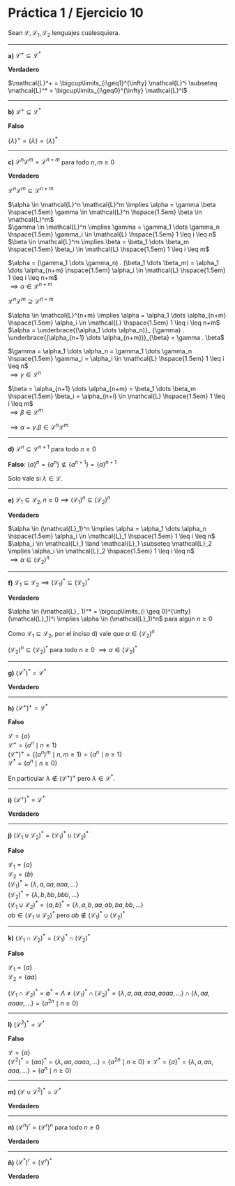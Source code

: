 # Práctica 1 / Ejercicio 10

Sean $\mathcal{L}, \mathcal{L}_1, \mathcal{L}_2$ lenguajes cualesquiera.

---

**a)** $\mathcal{L}^+ \subseteq \mathcal{L}^*$

**Verdadero**

$\mathcal{L}^+ = \bigcup\limits_{i\geq1}^{\infty} \mathcal{L}^i \subseteq \mathcal{L}^* = \bigcup\limits_{i\geq0}^{\infty} \mathcal{L}^i$

---

**b)** $\mathcal{L}^+ \subsetneq \mathcal{L}^*$

**Falso**

$\{ \lambda \}^+ = \{ \lambda \} = \{ \lambda \}^*$

---

**c)** $\mathcal{L}^n \mathcal{L}^m = \mathcal{L}^{n+m}$ para todo $n,m \geq 0$

**Verdadero**

$\mathcal{L}^n \mathcal{L}^m \subseteq \mathcal{L}^{n+m}$

$\alpha \in \mathcal{L}^n \mathcal{L}^m \implies \alpha = \gamma \beta \hspace{1.5em} \gamma \in \mathcal{L}^n \hspace{1.5em} \beta \in \mathcal{L}^m$ \
$\gamma \in \mathcal{L}^n \implies \gamma = \gamma_1 \dots \gamma_n \hspace{1.5em} \gamma_i \in \mathcal{L} \hspace{1.5em} 1 \leq i \leq n$ \
$\beta \in \mathcal{L}^m \implies \beta = \beta_1 \dots \beta_m \hspace{1.5em} \beta_i \in \mathcal{L} \hspace{1.5em} 1 \leq i \leq m$

$\alpha = (\gamma_1 \dots \gamma_n) . (\beta_1 \dots \beta_m) = \alpha_1 \dots \alpha_{n+m} \hspace{1.5em} \alpha_i \in \mathcal{L} \hspace{1.5em} 1 \leq i \leq n+m$ \
$\implies \alpha \in \mathcal{L}^{n+m}$

$\mathcal{L}^n \mathcal{L}^m \supseteq \mathcal{L}^{n+m}$

$\alpha \in \mathcal{L}^{n+m} \implies \alpha = \alpha_1 \dots \alpha_{n+m} \hspace{1.5em} \alpha_i \in \mathcal{L} \hspace{1.5em} 1 \leq i \leq n+m$ \
$\alpha = \underbrace{(\alpha_1 \dots \alpha_n)}_ {\gamma} . \underbrace{(\alpha_{n+1} \dots \alpha_{n+m})}_{\beta} = \gamma . \beta$

$\gamma = \alpha_1 \dots \alpha_n = \gamma_1 \dots \gamma_n \hspace{1.5em} \gamma_i = \alpha_i \in \mathcal{L} \hspace{1.5em} 1 \leq i \leq n$ \
$\implies \gamma \in \mathcal{L}^n$

$\beta = \alpha_{n+1} \dots \alpha_{n+m} = \beta_1 \dots \beta_m \hspace{1.5em} \beta_i = \alpha_{n+i} \in \mathcal{L} \hspace{1.5em} 1 \leq i \leq m$ \
$\implies \beta \in \mathcal{L}^m$

$\implies \alpha = \gamma . \beta \in \mathcal{L}^n \mathcal{L}^m$

---

**d)** $\mathcal{L}^n \subseteq \mathcal{L}^{n+1}$ para todo $n \geq 0$

**Falso**: $\{ a \}^n = \{ a^n \} \nsubseteq \{ a^{n+1} \} = \{ a \}^{n+1}$

Solo vale si $\lambda \in \mathcal{L}$.

---

**e)** $\mathcal{L}_1 \subseteq \mathcal{L}_2, n \geq 0 \implies (\mathcal{L}_1)^n \subseteq (\mathcal{L}_2)^n$

**Verdadero**

$\alpha \in (\mathcal{L}_1)^n \implies \alpha = \alpha_1 \dots \alpha_n \hspace{1.5em} \alpha_i \in \mathcal{L}_1 \hspace{1.5em} 1 \leq i \leq n$ \
$\alpha_i \in \mathcal{L}_1 \land \mathcal{L}_1 \subseteq \mathcal{L}_2 \implies \alpha_i \in \mathcal{L}_2 \hspace{1.5em} 1 \leq i \leq n$ \
$\implies \alpha \in (\mathcal{L}_2)^n$

---

**f)** $\mathcal{L}_1 \subseteq \mathcal{L}_2 \implies (\mathcal{L}_1)^* \subseteq (\mathcal{L}_2)^*$

**Verdadero**

$\alpha \in (\mathcal{L}_ 1)^* = \bigcup\limits_{i \geq 0}^{\infty} (\mathcal{L}_1)^i \implies \alpha \in (\mathcal{L}_1)^n$ para algún $n \geq 0$

Como $\mathcal{L}_1 \subseteq \mathcal{L}_2$, por el inciso d) vale que $\alpha \in (\mathcal{L}_2)^n$

$(\mathcal{L}_2)^n \subseteq (\mathcal{L}_2)^*$ para todo $n \geq 0$ $\implies \alpha \in (\mathcal{L}_2)^\ast$

---

**g)** $(\mathcal{L}^\ast)^\ast = \mathcal{L}^\ast$

**Verdadero**

---

**h)** $(\mathcal{L}^+)^+ = \mathcal{L}^*$

**Falso**

$\mathcal{L} = \{ a \}$ \
$\mathcal{L}^+ = \{ a^n \mid n \geq 1 \}$ \
$(\mathcal{L}^+)^+ = \{ (a^n)^m \mid n,m \geq 1 \} = \{ a^n \mid n \geq 1 \}$ \
$\mathcal{L}^* = \{ a^n \mid n \geq 0 \}$

En particular $\lambda \notin (\mathcal{L}^+)^+$ pero $\lambda \in \mathcal{L}^*$.

---

**i)** $(\mathcal{L}^+)^* = \mathcal{L}^*$

**Verdadero**

---

**j)** $(\mathcal{L}_1 \cup \mathcal{L}_2)^* = (\mathcal{L}_1)^* \cup (\mathcal{L}_2)^*$

**Falso**

$\mathcal{L}_1 = \{ a \}$ \
$\mathcal{L}_2 = \{ b \}$ \
$(\mathcal{L}_1)^* = \{ \lambda, a, aa, aaa, \dots \}$ \
$(\mathcal{L}_2)^* = \{ \lambda, b, bb, bbb, \dots \}$ \
$(\mathcal{L}_1 \cup \mathcal{L}_2)^* = \{ a, b \}^* = \{ \lambda, a, b, aa, ab, ba, bb, \dots \}$ \
$ab \in (\mathcal{L}_1 \cup \mathcal{L}_2)^*$ pero $ab \notin (\mathcal{L}_1)^\ast \cup (\mathcal{L}_2)^\ast$

---

**k)** $(\mathcal{L}_1 \cap \mathcal{L}_2)^* = (\mathcal{L}_1)^* \cap (\mathcal{L}_2)^*$

**Falso**

$\mathcal{L}_1 = \{ a \}$ \
$\mathcal{L}_2 = \{ aa \}$

$(\mathcal{L}_1 \cap \mathcal{L}_2)^* = \emptyset^* = \Lambda \neq (\mathcal{L}_1)^* \cap (\mathcal{L}_2)^* = \{ \lambda, a, aa, aaa, aaaa, \dots \} \cap \{ \lambda, aa, aaaa, \dots \} = \{ a^{2n} \mid n \geq 0 \}$

---

**l)** $(\mathcal{L}^2)^* = \mathcal{L}^*$

**Falso**

$\mathcal{L} = \{ a \}$ \
$(\mathcal{L}^2)^* = \{ aa \}^* = \{ \lambda, aa, aaaa, \dots\} = \{ a^{2n} \mid n \geq 0 \} \neq \mathcal{L}^* = \{ a \}^* = \{ \lambda, a, aa, aaa, \dots \} = \{ a^n \mid n \geq 0 \}$

---

**m)** $(\mathcal{L} \cup \mathcal{L}^2)^* = \mathcal{L}^*$

**Verdadero**

---

**n)** $(\mathcal{L}^n)^r = (\mathcal{L}^r)^n$ para todo $n \geq 0$

**Verdadero**

---

**ñ)** $(\mathcal{L}^\ast)^r = (\mathcal{L}^r)^\ast$

**Verdadero**
